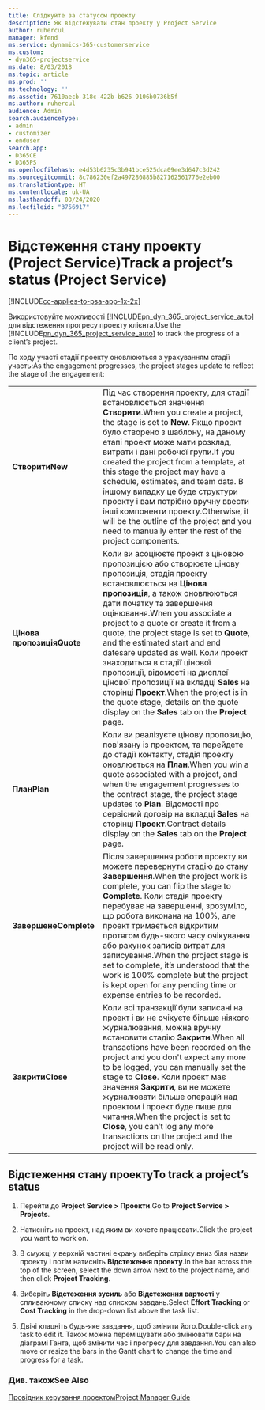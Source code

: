 ```yaml
---
title: Слідкуйте за статусом проекту
description: Як відстежувати стан проекту у Project Service
author: ruhercul
manager: kfend
ms.service: dynamics-365-customerservice
ms.custom:
- dyn365-projectservice
ms.date: 8/03/2018
ms.topic: article
ms.prod: ''
ms.technology: ''
ms.assetid: 7610aecb-318c-422b-b626-9106b0736b5f
ms.author: ruhercul
audience: Admin
search.audienceType:
- admin
- customizer
- enduser
search.app:
- D365CE
- D365PS
ms.openlocfilehash: e4d53b6235c3b941bce525dca09ee3d647c3d242
ms.sourcegitcommit: 8c786230ef2a497280885b827162561776e2eb00
ms.translationtype: HT
ms.contentlocale: uk-UA
ms.lasthandoff: 03/24/2020
ms.locfileid: "3756917"
---
```

# <a name="track-a-projects-status-project-service"></a><span data-ttu-id="4eaf7-103">Відстеження стану проекту (Project Service)</span><span class="sxs-lookup"><span data-stu-id="4eaf7-103">Track a project’s status (Project Service)</span></span>

[!INCLUDE[cc-applies-to-psa-app-1x-2x](../includes/cc-applies-to-psa-app-1x-2x.md)]

<span data-ttu-id="4eaf7-104">Використовуйте можливості [!INCLUDE[pn_dyn_365_project_service_auto](../includes/pn-dyn-365-project-service-auto.md)] для відстеження прогресу проекту клієнта.</span><span class="sxs-lookup"><span data-stu-id="4eaf7-104">Use the [!INCLUDE[pn_dyn_365_project_service_auto](../includes/pn-dyn-365-project-service-auto.md)] to track the progress of a client’s project.</span></span>  

<span data-ttu-id="4eaf7-105">По ходу участі стадії проекту оновлюються з урахуванням стадії участь:</span><span class="sxs-lookup"><span data-stu-id="4eaf7-105">As the engagement progresses, the project stages update to reflect the stage of the engagement:</span></span>  


|              |                                                                                                                                                                                                                                                                                                  |
|--------------|--------------------------------------------------------------------------------------------------------------------------------------------------------------------------------------------------------------------------------------------------------------------------------------------------|
|   <span data-ttu-id="4eaf7-106">**Створити**</span><span class="sxs-lookup"><span data-stu-id="4eaf7-106">**New**</span></span>    | <span data-ttu-id="4eaf7-107">Під час створення проекту, для стадії встановлюється значення **Створити**.</span><span class="sxs-lookup"><span data-stu-id="4eaf7-107">When you create a project, the stage is set to **New**.</span></span> <span data-ttu-id="4eaf7-108">Якщо проект було створено з шаблону, на даному етапі проект може мати розклад, витрати і дані робочої групи.</span><span class="sxs-lookup"><span data-stu-id="4eaf7-108">If you created the project from a template, at this stage the project may have a schedule, estimates, and team data.</span></span> <span data-ttu-id="4eaf7-109">В іншому випадку це буде структури проекту і вам потрібно вручну ввести інші компоненти проекту.</span><span class="sxs-lookup"><span data-stu-id="4eaf7-109">Otherwise, it will be the outline of the project and you need to manually enter the rest of the project components.</span></span> |
|  <span data-ttu-id="4eaf7-110">**Цінова пропозиція**</span><span class="sxs-lookup"><span data-stu-id="4eaf7-110">**Quote**</span></span>   |      <span data-ttu-id="4eaf7-111">Коли ви асоціюєте проект з ціновою пропозицією або створюєте цінову пропозиція, стадія проекту встановлюється на **Цінова пропозиція**, а також оновлюються дати початку та завершення оцінювання.</span><span class="sxs-lookup"><span data-stu-id="4eaf7-111">When you associate a project to a quote or create it from a quote, the project stage is set to **Quote**, and the estimated start and end datesare updated as well.</span></span> <span data-ttu-id="4eaf7-112">Коли проект знаходиться в стадії цінової пропозиції, відомості на дисплеї цінової пропозиції на вкладці **Sales** на сторінці **Проект**.</span><span class="sxs-lookup"><span data-stu-id="4eaf7-112">When the project is in the quote stage, details on the quote display on the **Sales** tab on the **Project** page.</span></span>      |
|   <span data-ttu-id="4eaf7-113">**План**</span><span class="sxs-lookup"><span data-stu-id="4eaf7-113">**Plan**</span></span>   |                                     <span data-ttu-id="4eaf7-114">Коли ви реалізуєте цінову пропозицію, пов'язану із проектом, та перейдете до стадії контакту, стадія проекту оновлюється на **План**.</span><span class="sxs-lookup"><span data-stu-id="4eaf7-114">When you win a quote associated with a project, and when the engagement progresses to the contract stage, the project stage updates to **Plan**.</span></span> <span data-ttu-id="4eaf7-115">Відомості про сервісний договір на вкладці **Sales** на сторінці **Проект**.</span><span class="sxs-lookup"><span data-stu-id="4eaf7-115">Contract details display on the **Sales** tab on the **Project** page.</span></span>                                      |
| <span data-ttu-id="4eaf7-116">**Завершене**</span><span class="sxs-lookup"><span data-stu-id="4eaf7-116">**Complete**</span></span> |                    <span data-ttu-id="4eaf7-117">Після завершення роботи проекту ви можете перевернути стадію до стану **Завершення**.</span><span class="sxs-lookup"><span data-stu-id="4eaf7-117">When the project work is complete, you can flip the stage to **Complete**.</span></span> <span data-ttu-id="4eaf7-118">Коли стадія проекту перебуває на завершенні, зрозуміло, що робота виконана на 100%, але проект тримається відкритим протягом будь-якого часу очікування або рахунок записів витрат для записування.</span><span class="sxs-lookup"><span data-stu-id="4eaf7-118">When the project stage is set to complete, it’s understood that the work is 100% complete but the project is kept open for any pending time or expense entries to be recorded.</span></span>                     |
|  <span data-ttu-id="4eaf7-119">**Закрити**</span><span class="sxs-lookup"><span data-stu-id="4eaf7-119">**Close**</span></span>   |           <span data-ttu-id="4eaf7-120">Коли всі транзакції були записані на проект і ви не очікуєте більше ніякого журналювання, можна вручну встановити стадію **Закрити**.</span><span class="sxs-lookup"><span data-stu-id="4eaf7-120">When all transactions have been recorded on the project and you don't expect any more to be logged, you can manually set the stage to **Close**.</span></span> <span data-ttu-id="4eaf7-121">Коли проект має значення **Закрити**, ви не можете журналювати більше операцій над проектом і проект буде лише для читання.</span><span class="sxs-lookup"><span data-stu-id="4eaf7-121">When the project is set to **Close**, you can’t log any more transactions on the project and the project will be read only.</span></span>           |

## <a name="to-track-a-projects-status"></a><span data-ttu-id="4eaf7-122">Відстеження стану проекту</span><span class="sxs-lookup"><span data-stu-id="4eaf7-122">To track a project’s status</span></span>  

1.  <span data-ttu-id="4eaf7-123">Перейти до **Project Service > Проекти**.</span><span class="sxs-lookup"><span data-stu-id="4eaf7-123">Go to **Project Service > Projects**.</span></span>  

2.  <span data-ttu-id="4eaf7-124">Натисніть на проект, над яким ви хочете працювати.</span><span class="sxs-lookup"><span data-stu-id="4eaf7-124">Click the project you want to work on.</span></span>  

3.  <span data-ttu-id="4eaf7-125">В смужці у верхній частині екрану виберіть стрілку вниз біля назви проекту і потім натисніть **Відстеження проекту**.</span><span class="sxs-lookup"><span data-stu-id="4eaf7-125">In the bar across the top of the screen, select the down arrow next to the project name, and then click **Project Tracking**.</span></span>  

4.  <span data-ttu-id="4eaf7-126">Виберіть **Відстеження зусиль** або **Відстеження вартості** у спливаючому списку над списком завдань.</span><span class="sxs-lookup"><span data-stu-id="4eaf7-126">Select **Effort Tracking** or **Cost Tracking** in the drop-down list above the task list.</span></span>  

5.  <span data-ttu-id="4eaf7-127">Двічі клацніть будь-яке завдання, щоб змінити його.</span><span class="sxs-lookup"><span data-stu-id="4eaf7-127">Double-click any task to edit it.</span></span> <span data-ttu-id="4eaf7-128">Також можна переміщувати або змінювати бари на діаграмі Ганта, щоб змінити час і прогресу для завдання.</span><span class="sxs-lookup"><span data-stu-id="4eaf7-128">You can also move or resize the bars in the Gantt chart to change the time and progress for a task.</span></span>  

### <a name="see-also"></a><span data-ttu-id="4eaf7-129">Див. також</span><span class="sxs-lookup"><span data-stu-id="4eaf7-129">See Also</span></span>  
 [<span data-ttu-id="4eaf7-130">Провідник керування проектом</span><span class="sxs-lookup"><span data-stu-id="4eaf7-130">Project Manager Guide</span></span>](../project-service/project-manager-guide.md)
